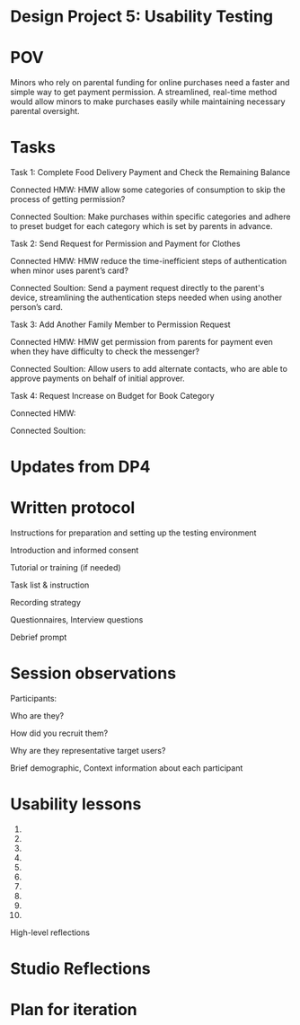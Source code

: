 Design Project 5: Usability Testing
====================================
# POV
Minors who rely on parental funding for online purchases need a faster and simple way to get payment permission. A streamlined, real-time method would allow minors to make purchases easily while maintaining necessary parental oversight.

# Tasks

Task 1: Complete Food Delivery Payment and Check the Remaining Balance

Connected HMW: HMW allow some categories of consumption to skip the process of getting permission? 

Connected Soultion: Make purchases within specific categories and adhere to preset budget for each category which is set by parents in advance.

Task 2: Send Request for Permission and Payment for Clothes

Connected HMW: HMW reduce the time-inefficient steps of authentication when minor uses parent’s card?

Connected Soultion: Send a payment request directly to the parent's device, streamlining the authentication steps needed when using another person’s card.

Task 3: Add Another Family Member to Permission Request

Connected HMW: HMW get permission from parents for payment even when they have difficulty to check the messenger?

Connected Soultion: Allow users to add alternate contacts, who are able to approve payments on behalf of initial approver.

Task 4: Request Increase on Budget for Book Category

Connected HMW: 

Connected Soultion:

# Updates from DP4

# Written protocol

Instructions for preparation and setting up the testing environment

Introduction and informed consent

Tutorial or training (if needed)

Task list & instruction

Recording strategy

Questionnaires, Interview questions

Debrief prompt


# Session observations

Participants:

Who are they? 

How did you recruit them? 

Why are they representative target users? 

Brief demographic, Context information about each participant

# Usability lessons

1. 
2. 
3. 
4. 
5. 
6. 
7. 
8. 
9. 
10. 

High-level reflections


# Studio Reflections

# Plan for iteration
